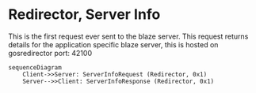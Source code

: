 # Redirector, Server Info

This is the first request ever sent to the blaze server. This request returns details for the application specific blaze server, this is hosted on gosredirector port: 42100

```mermaid
sequenceDiagram
    Client->>Server: ServerInfoRequest (Redirector, 0x1)
    Server-->>Client: ServerInfoResponse (Redirector, 0x1)
```